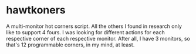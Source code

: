 # hawtkoners
A multi-monitor hot corners script. All the others I found in research only like to support 4 fours. I was looking for different actions for each respective corner of each respective monitor. After all, I have 3 monitors, so that's 12 programmable corners, in my mind, at least.
